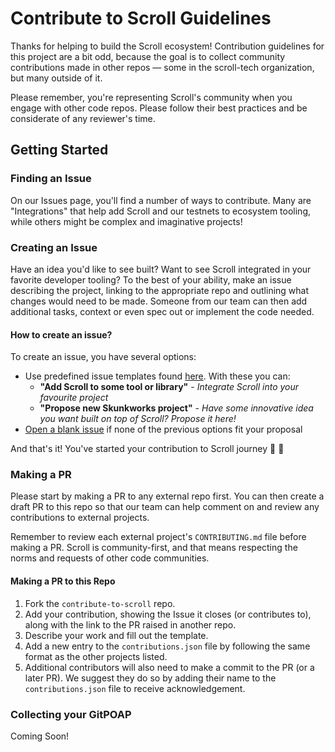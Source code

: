 # Contribute to Scroll Guidelines

Thanks for helping to build the Scroll ecosystem! Contribution guidelines for this project are a bit odd, because the goal is to collect community contributions made in other repos — some in the scroll-tech organization, but many outside of it.

Please remember, you're representing Scroll's community when you engage with other code repos. Please follow their best practices and be considerate of any reviewer's time.

## Getting Started

### Finding an Issue

On our Issues page, you'll find a number of ways to contribute. Many are "Integrations" that help add Scroll and our testnets to ecosystem tooling, while others might be complex and imaginative projects!

### Creating an Issue

Have an idea you'd like to see built? Want to see Scroll integrated in your favorite developer tooling? To the best of your ability, make an issue describing the project, linking to the appropriate repo and outlining what changes would need to be made. Someone from our team can then add additional tasks, context or even spec out or implement the code needed.

#### How to create an issue?
To create an issue, you have several options:
- Use predefined issue templates found [here](https://github.com/scroll-tech/contribute-to-scroll/issues/new/choose). With these you can:
   - **"Add Scroll to some tool or library"** - _Integrate Scroll into your favourite project_
   - **"Propose new Skunkworks project"** - _Have some innovative idea you want built on top of Scroll? Propose it here!_
- [Open a blank issue](https://github.com/scroll-tech/contribute-to-scroll/issues/new) if none of the previous options fit your proposal

And that's it! You've started your contribution to Scroll journey 📜 🚀

### Making a PR

Please start by making a PR to any external repo first. You can then create a draft PR to this repo so that our team can help comment on and review any contributions to external projects.

Remember to review each external project's `CONTRIBUTING.md` file before making a PR. Scroll is community-first, and that means respecting the norms and requests of other code communities.

#### Making a PR to this Repo

1. Fork the `contribute-to-scroll` repo.
2. Add your contribution, showing the Issue it closes (or contributes to), along with the link to the PR raised in another repo.
3. Describe your work and fill out the template.
4. Add a new entry to the `contributions.json` file by following the same format as the other projects listed.
5. Additional contributors will also need to make a commit to the PR (or a later PR). We suggest they do so by adding their name to the `contributions.json` file to receive acknowledgement.

### Collecting your GitPOAP

Coming Soon!
